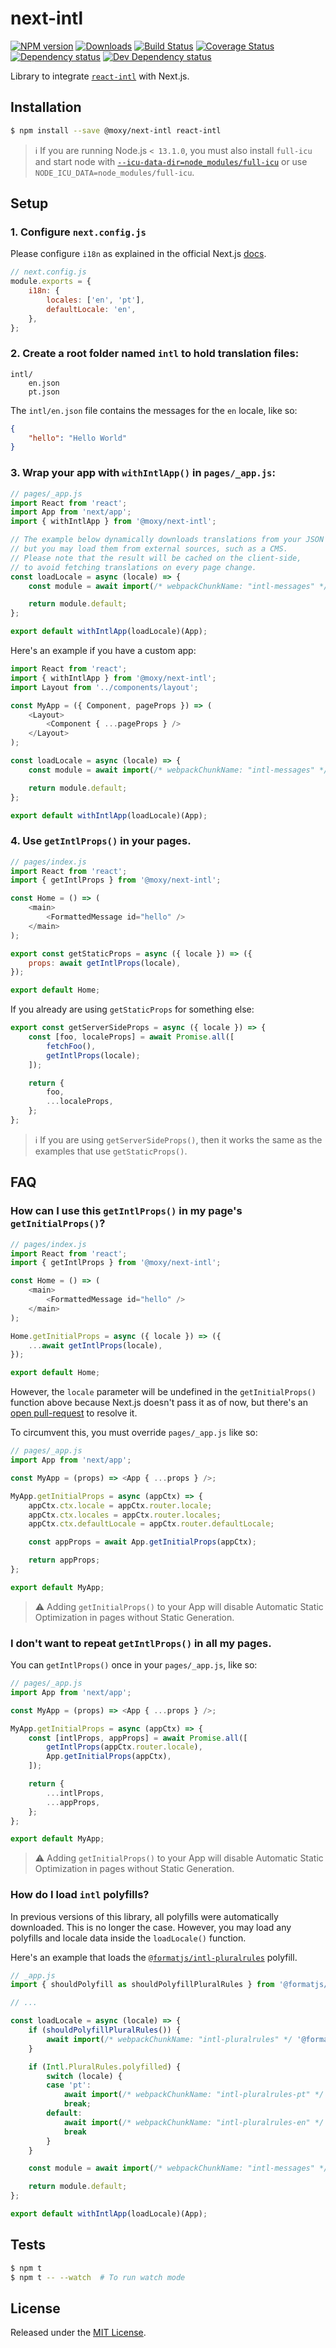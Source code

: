 # next-intl

[![NPM version][npm-image]][npm-url] [![Downloads][downloads-image]][npm-url] [![Build Status][build-status-image]][build-status-url] [![Coverage Status][codecov-image]][codecov-url] [![Dependency status][david-dm-image]][david-dm-url] [![Dev Dependency status][david-dm-dev-image]][david-dm-dev-url]

[npm-url]:https://npmjs.org/package/@moxy/next-intl
[downloads-image]:https://img.shields.io/npm/dm/@moxy/next-intl.svg
[npm-image]:https://img.shields.io/npm/v/@moxy/next-intl.svg
[build-status-url]:https://github.com/moxystudio/next-intl/actions
[build-status-image]:https://img.shields.io/github/workflow/status/moxystudio/next-intl/Node%20CI/master
[codecov-url]:https://codecov.io/gh/moxystudio/next-intl
[codecov-image]:https://img.shields.io/codecov/c/github/moxystudio/next-intl/master.svg
[david-dm-url]:https://david-dm.org/moxystudio/next-intl
[david-dm-image]:https://img.shields.io/david/moxystudio/next-intl.svg
[david-dm-dev-url]:https://david-dm.org/moxystudio/next-intl?type=dev
[david-dm-dev-image]:https://img.shields.io/david/dev/moxystudio/next-intl.svg

Library to integrate [`react-intl`](https://www.npmjs.com/package/react-intl) with Next.js.

## Installation

```sh
$ npm install --save @moxy/next-intl react-intl
```

> ℹ️ If you are running Node.js `< 13.1.0`, you must also install `full-icu` and start node with [`--icu-data-dir=node_modules/full-icu`](https://github.com/zeit/next.js/blob/5e6f79117fae59ec3a6a3260808f611862c53f0a/examples/with-react-intl/package.json#L5) or use `NODE_ICU_DATA=node_modules/full-icu`.

## Setup

### 1. Configure `next.config.js`

Please configure `i18n` as explained in the official Next.js [docs](https://nextjs.org/docs/advanced-features/i18n-routing#getting-started).

```js
// next.config.js
module.exports = {
    i18n: {
        locales: ['en', 'pt'],
        defaultLocale: 'en',
    },
};
```

### 2. Create a root folder named `intl` to hold translation files:

```
intl/
    en.json
    pt.json
```

The `intl/en.json` file contains the messages for the `en` locale, like so:

```json
{
    "hello": "Hello World"
}
```

### 3. Wrap your app with `withIntlApp()` in `pages/_app.js`:

```js
// pages/_app.js
import React from 'react';
import App from 'next/app';
import { withIntlApp } from '@moxy/next-intl';

// The example below dynamically downloads translations from your JSON files,
// but you may load them from external sources, such as a CMS.
// Please note that the result will be cached on the client-side,
// to avoid fetching translations on every page change.
const loadLocale = async (locale) => {
    const module = await import(/* webpackChunkName: "intl-messages" */ `../intl/${locale}.json`);

    return module.default;
};

export default withIntlApp(loadLocale)(App);
```

Here's an example if you have a custom app:

```js
import React from 'react';
import { withIntlApp } from '@moxy/next-intl';
import Layout from '../components/layout';

const MyApp = ({ Component, pageProps }) => (
    <Layout>
        <Component { ...pageProps } />
    </Layout>
);

const loadLocale = async (locale) => {
    const module = await import(/* webpackChunkName: "intl-messages" */ `../intl/${locale}.json`);

    return module.default;
};

export default withIntlApp(loadLocale)(App);
```

### 4. Use `getIntlProps()` in your pages.

```js
// pages/index.js
import React from 'react';
import { getIntlProps } from '@moxy/next-intl';

const Home = () => (
    <main>
        <FormattedMessage id="hello" />
    </main>
);

export const getStaticProps = async ({ locale }) => ({
    props: await getIntlProps(locale),
});

export default Home;
```

If you already are using `getStaticProps` for something else:

```js
export const getServerSideProps = async ({ locale }) => {
    const [foo, localeProps] = await Promise.all([
        fetchFoo(),
        getIntlProps(locale);
    ]);

    return {
        foo,
        ...localeProps,
    };
};
```

> ℹ️ If you are using `getServerSideProps()`, then it works the same as the examples that use `getStaticProps()`.

## FAQ

### How can I use this `getIntlProps()` in my page's `getInitialProps()`?

```js
// pages/index.js
import React from 'react';
import { getIntlProps } from '@moxy/next-intl';

const Home = () => (
    <main>
        <FormattedMessage id="hello" />
    </main>
);

Home.getInitialProps = async ({ locale }) => ({
    ...await getIntlProps(locale),
});

export default Home;
```

However, the `locale` parameter will be undefined in the `getInitialProps()` function above because Next.js doesn't pass it as of now, but there's an [open pull-request](https://github.com/vercel/next.js/pull/21930) to resolve it.

To circumvent this, you must override `pages/_app.js` like so:

```js
// pages/_app.js
import App from 'next/app';

const MyApp = (props) => <App { ...props } />;

MyApp.getInitialProps = async (appCtx) => {
    appCtx.ctx.locale = appCtx.router.locale;
    appCtx.ctx.locales = appCtx.router.locales;
    appCtx.ctx.defaultLocale = appCtx.router.defaultLocale;

    const appProps = await App.getInitialProps(appCtx);

    return appProps;
};

export default MyApp;
```

> ⚠️ Adding `getInitialProps()` to your App will disable Automatic Static Optimization in pages without Static Generation.

### I don't want to repeat `getIntlProps()` in all my pages.

You can `getIntlProps()` once in your `pages/_app.js`, like so:

```js
// pages/_app.js
import App from 'next/app';

const MyApp = (props) => <App { ...props } />;

MyApp.getInitialProps = async (appCtx) => {
    const [intlProps, appProps] = await Promise.all([
        getIntlProps(appCtx.router.locale),
        App.getInitialProps(appCtx),
    ]);

    return {
        ...intlProps,
        ...appProps,
    };
};

export default MyApp;
```

> ⚠️ Adding `getInitialProps()` to your App will disable Automatic Static Optimization in pages without Static Generation.

### How do I load `intl` polyfills?

In previous versions of this library, all polyfills were automatically downloaded. This is no longer the case. However, you may load any polyfills and locale data inside the `loadLocale()` function.

Here's an example that loads the [`@formatjs/intl-pluralrules`](https://formatjs.io/docs/polyfills/intl-pluralrules/) polyfill.

```js
// _app.js
import { shouldPolyfill as shouldPolyfillPluralRules } from '@formatjs/intl-pluralrules/should-polyfill';

// ...

const loadLocale = async (locale) => {
    if (shouldPolyfillPluralRules()) {
        await import(/* webpackChunkName: "intl-pluralrules" */ '@formatjs/intl-pluralrules/polyfill');
    }

    if (Intl.PluralRules.polyfilled) {
        switch (locale) {
        case 'pt':
            await import(/* webpackChunkName: "intl-pluralrules-pt" */ '@formatjs/intl-pluralrules/locale-data/pt')
            break;
        default:
            await import(/* webpackChunkName: "intl-pluralrules-en" */ '@formatjs/intl-pluralrules/locale-data/en')
            break
        }
    }

    const module = await import(/* webpackChunkName: "intl-messages" */ `../intl/${locale}.json`);

    return module.default;
};

export default withIntlApp(loadLocale)(App);
```

## Tests

```sh
$ npm t
$ npm t -- --watch  # To run watch mode
```

## License

Released under the [MIT License](https://opensource.org/licenses/mit-license.php).
